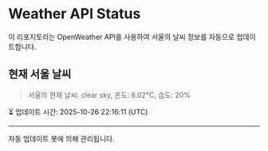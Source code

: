 
# Weather API Status

이 리포지토리는 OpenWeather API를 사용하여 서울의 날씨 정보를 자동으로 업데이트합니다.

## 현재 서울 날씨
> 서울의 현재 날씨: clear sky, 온도: 6.02°C, 습도: 20%

⏳ 업데이트 시간: 2025-10-26 22:16:11 (UTC)

---
자동 업데이트 봇에 의해 관리됩니다.
